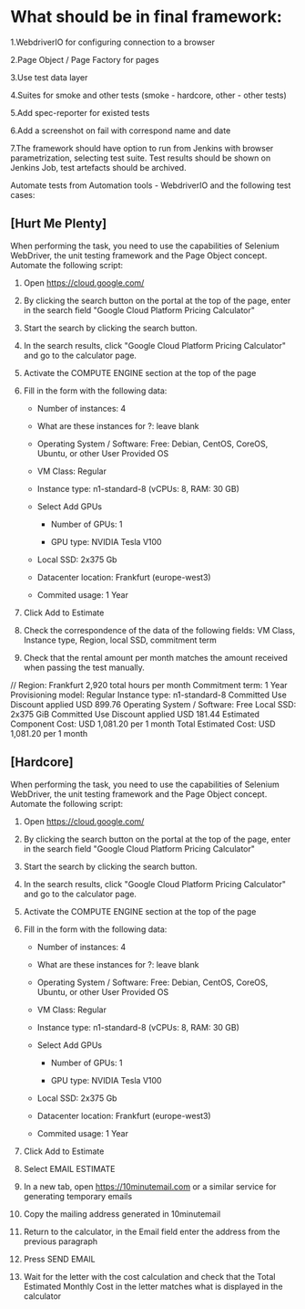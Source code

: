# What should be in final framework:

1.WebdriverIO for configuring connection to a browser

2.Page Object / Page Factory for pages 

3.Use test data layer

4.Suites for smoke and other tests (smoke - hardcore, other - other tests) 

5.Add spec-reporter for existed tests 

6.Add a screenshot on fail with correspond name and date 

7.The framework should have option to run from Jenkins with browser parametrization, selecting test suite. Test results should be shown on Jenkins Job, test artefacts should be archived. 

Automate tests from Automation tools - WebdriverIO and the following test cases: 

## [Hurt Me Plenty]

 When performing the task, you need to use the capabilities of Selenium WebDriver, the unit testing framework and the Page Object concept. Automate the following script:

1. Open https://cloud.google.com/

2. By clicking the search button on the portal at the top of the page, enter in the search field "Google Cloud Platform Pricing Calculator"

3. Start the search by clicking the search button.

4. In the search results, click "Google Cloud Platform Pricing Calculator" and go to the calculator page.

5. Activate the COMPUTE ENGINE section at the top of the page

6. Fill in the form with the following data:

    * Number of instances: 4

    * What are these instances for ?: leave blank

    * Operating System / Software: Free: Debian, CentOS, CoreOS, Ubuntu, or other User Provided OS

    * VM Class: Regular

    * Instance type: n1-standard-8 (vCPUs: 8, RAM: 30 GB)

    * Select Add GPUs

        * Number of GPUs: 1

        * GPU type: NVIDIA Tesla V100

    * Local SSD: 2x375 Gb

    * Datacenter location: Frankfurt (europe-west3)

    * Commited usage: 1 Year

7. Click Add to Estimate

8. Check the correspondence of the data of the following fields: VM Class, Instance type, Region, local SSD, commitment term

9. Check that the rental amount per month matches the amount received when passing the test manually.

//
Region: Frankfurt
2,920 total hours per month
Commitment term: 1 Year
Provisioning model: Regular
Instance type: n1-standard-8
Committed Use Discount applied
USD 899.76
Operating System / Software: Free
Local SSD: 2x375 GiB
Committed Use Discount applied
USD 181.44
Estimated Component Cost: USD 1,081.20 per 1 month
Total Estimated Cost: USD 1,081.20 per 1 month
﻿

## [Hardcore]

When performing the task, you need to use the capabilities of Selenium WebDriver, the unit testing framework and the Page Object concept. Automate the following script:

1. Open https://cloud.google.com/

2. By clicking the search button on the portal at the top of the page, enter in the search field "Google Cloud Platform Pricing Calculator"

3. Start the search by clicking the search button.

4. In the search results, click "Google Cloud Platform Pricing Calculator" and go to the calculator page.

5. Activate the COMPUTE ENGINE section at the top of the page

6. Fill in the form with the following data:

    * Number of instances: 4

    * What are these instances for ?: leave blank

    * Operating System / Software: Free: Debian, CentOS, CoreOS, Ubuntu, or other User Provided OS

    * VM Class: Regular

    * Instance type: n1-standard-8 (vCPUs: 8, RAM: 30 GB)

    * Select Add GPUs

        * Number of GPUs: 1

        * GPU type: NVIDIA Tesla V100

    * Local SSD: 2x375 Gb

    * Datacenter location: Frankfurt (europe-west3)

    * Commited usage: 1 Year

7. Click Add to Estimate

8. Select EMAIL ESTIMATE

9. In a new tab, open https://10minutemail.com or a similar service for generating temporary emails

10. Copy the mailing address generated in 10minutemail

11. Return to the calculator, in the Email field enter the address from the previous paragraph

12. Press SEND EMAIL

13. Wait for the letter with the cost calculation and check that the Total Estimated Monthly Cost in the letter matches what is displayed in the calculator

﻿
